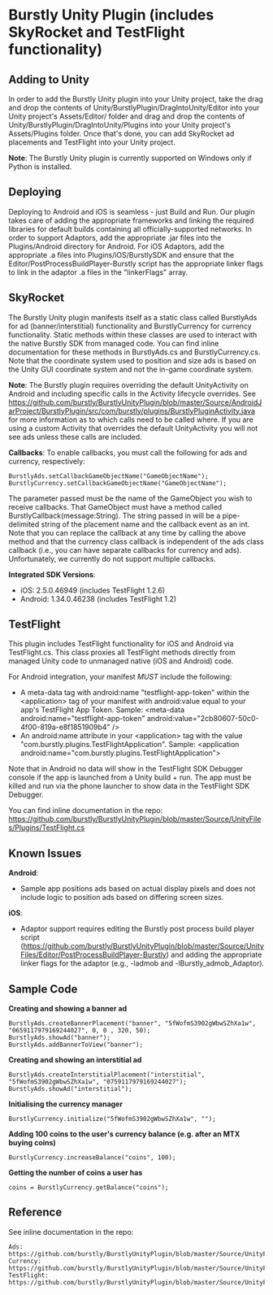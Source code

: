 # Burstly Unity Plugin (includes SkyRocket and TestFlight functionality)

## Adding to Unity

In order to add the Burstly Unity plugin into your Unity project, take the drag and drop the contents of Unity/BurstlyPlugin/DragIntoUnity/Editor into your Unity project's Assets/Editor/ folder and drag and drop the contents of Unity/BurstlyPlugin/DragIntoUnity/Plugins into your Unity project's Assets/Plugins folder. Once that's done, you can add SkyRocket ad placements and TestFlight into your Unity project.

**Note**: The Burstly Unity plugin is currently supported on Windows only if Python is installed.


## Deploying

Deploying to Android and iOS is seamless - just Build and Run. Our plugin takes care of adding the appropriate frameworks and linking the required libraries for default builds containing all officially-supported networks. In order to support Adaptors, add the appropriate .jar files into the Plugins/Android directory for Android. For iOS Adaptors, add the appropriate .a files into Plugins/iOS/BurstlySDK and ensure that the Editor/PostProcessBuildPlayer-Burstly script has the appropriate linker flags to link in the adaptor .a files in the "linkerFlags" array.


## SkyRocket

The Burstly Unity plugin manifests itself as a static class called BurstlyAds for ad (banner/interstitial) functionality and BurstlyCurrency for currency functionality. Static methods within these classes are used to interact with the native Burstly SDK from managed code. You can find inline documentation for these methods in BurstlyAds.cs and BurstlyCurrency.cs. Note that the coordinate system used to position and size ads is based on the Unity GUI coordinate system and not the in-game coordinate system.

**Note**: The Burstly plugin requires overriding the default UnityActivity on Android and including specific calls in the Activity lifecycle overrides. See https://github.com/burstly/BurstlyUnityPlugin/blob/master/Source/AndroidJarProject/BurstlyPlugin/src/com/burstly/plugins/BurstlyPluginActivity.java for more information as to which calls need to be called where. If you are using a custom Activity that overrides the default UnityActivity you will not see ads unless these calls are included.

**Callbacks**: To enable callbacks, you must call the following for ads and currency, respectively:

	BurstlyAds.setCallbackGameObjectName("GameObjectName");
	BurstlyCurrency.setCallbackGameObjectName("GameObjectName");

The parameter passed must be the name of the GameObject you wish to receive callbacks. That GameObject must have a method called BurstlyCallback(message:String). The string passed in will be a pipe-delimited string of the placement name and the callback event as an int. Note that you can replace the callback at any time by calling the above method and that the currency class callback is independent of the ads class callback (i.e., you can have separate callbacks for currency and ads). Unfortunately, we currently do not support multiple callbacks.
	
**Integrated SDK Versions**:

* iOS: 2.5.0.46949 (includes TestFlight 1.2.6)
* Android: 1.34.0.46238 (includes TestFlight 1.2)
	
	
## TestFlight

This plugin includes TestFlight functionality for iOS and Android via TestFlight.cs. This class proxies all TestFlight methods directly from managed Unity code to unmanaged native (iOS and Android) code.

For Android integration, your manifest *MUST* include the following:

* A meta-data tag with android:name "testflight-app-token" within the &lt;application&gt; tag of your manifest with android:value equal to your app's TestFlight App Token. Sample: &lt;meta-data android:name="testflight-app-token" android:value="2cb80607-50c0-4f00-819a-e8f1851909b4" /&gt;
* An android:name attribute in your &lt;application&gt; tag with the value "com.burstly.plugins.TestFlightApplication". Sample: &lt;application android:name="com.burstly.plugins.TestFlightApplication"&gt;

Note that in Android no data will show in the TestFlight SDK Debugger console if the app is launched from a Unity build + run. The app must be killed and run via the phone launcher to show data in the TestFlight SDK Debugger.
	
You can find inline documentation in the repo: https://github.com/burstly/BurstlyUnityPlugin/blob/master/Source/UnityFiles/Plugins/TestFlight.cs	
	

## Known Issues

**Android**:

* Sample app positions ads based on actual display pixels and does not include logic to position ads based on differing screen sizes.

**iOS**:

* Adaptor support requires editing the Burstly post process build player script (https://github.com/burstly/BurstlyUnityPlugin/blob/master/Source/UnityFiles/Editor/PostProcessBuildPlayer-Burstly) and adding the appropriate linker flags for the adaptor (e.g., -ladmob and -lBurstly_admob_Adaptor).
	

## Sample Code

**Creating and showing a banner ad**

	BurstlyAds.createBannerPlacement("banner", "5fWofmS3902gWbwSZhXa1w", "0659117979169244027", 0, 0 , 320, 50);
	BurstlyAds.showAd("banner");
	BurstlyAds.addBannerToView("banner");

**Creating and showing an interstitial ad**

	BurstlyAds.createInterstitialPlacement("interstitial", "5fWofmS3902gWbwSZhXa1w", "0759117979169244027");
	BurstlyAds.showAd("interstitial");
	
**Initialising the currency manager**

	BurstlyCurrency.initialize("5fWofmS3902gWbwSZhXa1w", "");
	
**Adding 100 coins to the user's currency balance (e.g. after an MTX buying coins)**
	
	BurstlyCurrency.increaseBalance("coins", 100);

**Getting the number of coins a user has**
	
	coins = BurstlyCurrency.getBalance("coins");


## Reference

See inline documentation in the repo:

	Ads: https://github.com/burstly/BurstlyUnityPlugin/blob/master/Source/UnityFiles/Plugins/BurstlyAds.cs
	Currency: https://github.com/burstly/BurstlyUnityPlugin/blob/master/Source/UnityFiles/Plugins/BurstlyCurrency.cs
	TestFlight: https://github.com/burstly/BurstlyUnityPlugin/blob/master/Source/UnityFiles/Plugins/TestFlight.cs
	